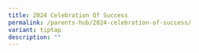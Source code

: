 ```yaml
---
title: 2024 Celebration Of Success
permalink: /parents-hub/2024-celebration-of-success/
variant: tiptap
description: ""
---
```

